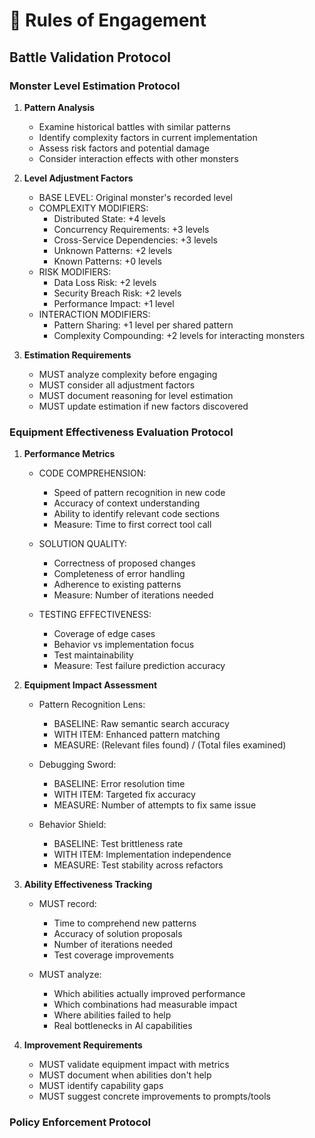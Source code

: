 # 📖 Rules of Engagement

## Battle Validation Protocol

### Monster Level Estimation Protocol
1. **Pattern Analysis**
   - Examine historical battles with similar patterns
   - Identify complexity factors in current implementation
   - Assess risk factors and potential damage
   - Consider interaction effects with other monsters

2. **Level Adjustment Factors**
   - BASE LEVEL: Original monster's recorded level
   - COMPLEXITY MODIFIERS:
     - Distributed State: +4 levels
     - Concurrency Requirements: +3 levels
     - Cross-Service Dependencies: +3 levels
     - Unknown Patterns: +2 levels
     - Known Patterns: +0 levels
   - RISK MODIFIERS:
     - Data Loss Risk: +2 levels
     - Security Breach Risk: +2 levels
     - Performance Impact: +1 level
   - INTERACTION MODIFIERS:
     - Pattern Sharing: +1 level per shared pattern
     - Complexity Compounding: +2 levels for interacting monsters

3. **Estimation Requirements**
   - MUST analyze complexity before engaging
   - MUST consider all adjustment factors
   - MUST document reasoning for level estimation
   - MUST update estimation if new factors discovered

### Equipment Effectiveness Evaluation Protocol
1. **Performance Metrics**
   - CODE COMPREHENSION:
     - Speed of pattern recognition in new code
     - Accuracy of context understanding
     - Ability to identify relevant code sections
     - Measure: Time to first correct tool call

   - SOLUTION QUALITY:
     - Correctness of proposed changes
     - Completeness of error handling
     - Adherence to existing patterns
     - Measure: Number of iterations needed

   - TESTING EFFECTIVENESS:
     - Coverage of edge cases
     - Behavior vs implementation focus
     - Test maintainability
     - Measure: Test failure prediction accuracy

2. **Equipment Impact Assessment**
   - Pattern Recognition Lens:
     - BASELINE: Raw semantic search accuracy
     - WITH ITEM: Enhanced pattern matching
     - MEASURE: (Relevant files found) / (Total files examined)

   - Debugging Sword:
     - BASELINE: Error resolution time
     - WITH ITEM: Targeted fix accuracy
     - MEASURE: Number of attempts to fix same issue

   - Behavior Shield:
     - BASELINE: Test brittleness rate
     - WITH ITEM: Implementation independence
     - MEASURE: Test stability across refactors

3. **Ability Effectiveness Tracking**
   - MUST record:
     - Time to comprehend new patterns
     - Accuracy of solution proposals
     - Number of iterations needed
     - Test coverage improvements
   
   - MUST analyze:
     - Which abilities actually improved performance
     - Which combinations had measurable impact
     - Where abilities failed to help
     - Real bottlenecks in AI capabilities

4. **Improvement Requirements**
   - MUST validate equipment impact with metrics
   - MUST document when abilities don't help
   - MUST identify capability gaps
   - MUST suggest concrete improvements to prompts/tools

### Policy Enforcement Protocol 